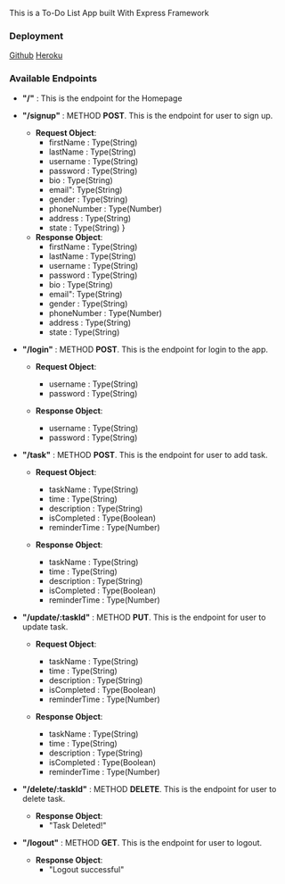 This is a To-Do List App built With Express Framework


### Deployment 
[Github](https://github.com/thesegun/to-do-list-express-app)
[Heroku](https://my-to-do-express-app.herokuapp.com/)

### Available Endpoints
* **"/"** : This is the endpoint for the Homepage

* **"/signup"** : METHOD **POST**. This is the endpoint for user to sign up.
	* **Request Object**:
		* firstName : Type(String)
		* lastName : Type(String)
		* username : Type(String)
		* password : Type(String)
		* bio : Type(String)
		* email": Type(String)
		* gender : Type(String)
		* phoneNumber : Type(Number)
		* address : Type(String)
		* state : Type(String)
}
	* **Response Object**:
		* firstName : Type(String)
		* lastName : Type(String)
		* username : Type(String)
		* password : Type(String)
		* bio : Type(String)
		* email": Type(String)
		* gender : Type(String)
		* phoneNumber : Type(Number)
		* address : Type(String)
		* state : Type(String)

* **"/login"** : METHOD **POST**. This is the endpoint for login to the app.
	* **Request Object**:
		* username : Type(String)
		* password : Type(String)

	* **Response Object**:
		* username : Type(String)
		* password : Type(String)

* **"/task"** : METHOD **POST**. This is the endpoint for user to add task.
	* **Request Object**:
		* taskName : Type(String)
		* time : Type(String)
		* description : Type(String)
		* isCompleted : Type(Boolean)
		* reminderTime : Type(Number)

	* **Response Object**:
		* taskName : Type(String)
		* time : Type(String)
		* description : Type(String)
		* isCompleted : Type(Boolean)
		* reminderTime : Type(Number)

* **"/update/:taskId"** : METHOD **PUT**. This is the endpoint for user to update task.
	* **Request Object**:
		* taskName : Type(String)
		* time : Type(String)
		* description : Type(String)
		* isCompleted : Type(Boolean)
		* reminderTime : Type(Number)

	* **Response Object**:
		* taskName : Type(String)
		* time : Type(String)
		* description : Type(String)
		* isCompleted : Type(Boolean)
		* reminderTime : Type(Number)

* **"/delete/:taskId"** : METHOD **DELETE**. This is the endpoint for user to delete task.

	* **Response Object**:
		* "Task Deleted!"

* **"/logout"** : METHOD **GET**. This is the endpoint for user to logout.

	* **Response Object**:
		* "Logout successful"